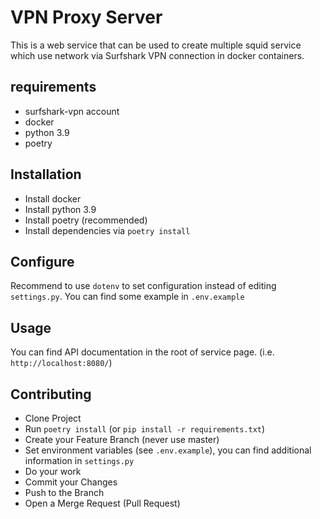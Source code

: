 # VPN Proxy Server

This is a web service that can be used to create multiple squid service which use network via Surfshark VPN connection
in docker containers.

## requirements

- surfshark-vpn account
- docker
- python 3.9
- poetry

## Installation

- Install docker
- Install python 3.9
- Install poetry (recommended)
- Install dependencies via `poetry install`

## Configure

Recommend to use `dotenv` to set configuration instead of editing `settings.py`.
You can find some example in `.env.example`

## Usage

You can find API documentation in the root of service page. (i.e. `http://localhost:8080/`)

## Contributing

- Clone Project
- Run `poetry install` (or `pip install -r requirements.txt`)
- Create your Feature Branch (never use master)
- Set environment variables (see `.env.example`), you can find additional information in `settings.py`
- Do your work
- Commit your Changes
- Push to the Branch
- Open a Merge Request (Pull Request)
